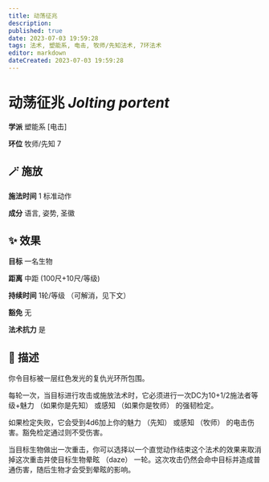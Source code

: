 ```yaml
---
title: 动荡征兆
description: 
published: true
date: 2023-07-03 19:59:28
tags: 法术, 塑能系, 电击, 牧师/先知法术, 7环法术
editor: markdown
dateCreated: 2023-07-03 19:59:28
---
```


# **动荡征兆** *Jolting portent*

**学派** 塑能系 \[电击\] 

**环位** 牧师/先知 7

## 🪄 施放

**施法时间** 1 标准动作

**成分** 语言, 姿势, 圣徽

## ✨ 效果 

**目标** 一名生物 

**距离** 中距 (100尺+10尺/等级)  

**持续时间** 1轮/等级 （可解消，见下文） 

**豁免** 无

**法术抗力** 是

## 📖 描述

你令目标被一层红色发光的复仇光环所包围。

每轮一次，当目标进行攻击或施放法术时，它必须进行一次DC为10+1/2施法者等级+魅力 （如果你是先知） 或感知 （如果你是牧师） 的强韧检定。

如果检定失败，它会受到4d6加上你的魅力 （先知） 或感知 （牧师） 的电击伤害。豁免检定通过则不受伤害。

当目标生物做出一次重击，你可以选择以一个直觉动作结束这个法术的效果来取消掉这次重击并使目标生物晕眩 （daze） 一轮。这次攻击仍然会命中目标并造成普通伤害，随后生物才会受到晕眩的影响。
    